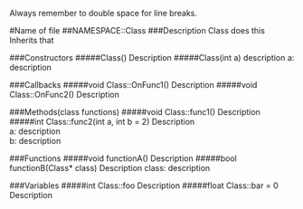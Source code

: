 Always remember to double space for line breaks.

#Name of file
##NAMESPACE::Class
###Description
Class does this
Inherits that

###Constructors
#####Class()
Description
#####Class(int a)
description
a: description

###Callbacks
#####void Class::OnFunc1()
Description
#####void Class::OnFunc2()
Description

###Methods(class functions)
#####void Class::func1()
Description
#####int Class::func2(int a, int b = 2)
Description  
a: description  
b: description  

###Functions
#####void functionA()
Description
#####bool functionB(Class* class)
Description
class: description

###Variables
#####int Class::foo
Description
#####float Class::bar = 0
Description
